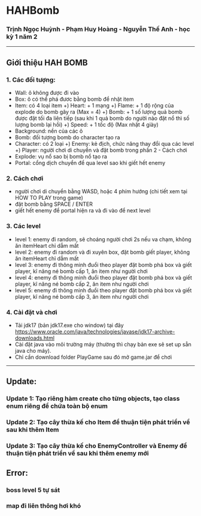 # HAHBomb
### Trịnh Ngọc Huỳnh - Phạm Huy Hoàng - Nguyễn Thế Anh - học kỳ 1 năm 2
***
## Giới thiệu HAH BOMB
### 1. Các đối tượng:
- Wall: ô không được đi vào
- Box: ô có thể phá đươc bằng bomb để nhặt item
- Item: có 4 loại item
      +) Heart: + 1 mạng
      +) Flame: + 1 độ rộng của explode do bomb gây ra (Max = 4)
      +) Bomb:  + 1 số lượng quả bomb được đặt tối đa liên tiếp (sau khi 1 quả bomb do người nào đặt nổ thì số lượng bomb lại hồi)
      +) Speed: + 1 tốc độ (Max nhặt 4 giày)
- Background: nền của các ô
- Bomb: đối tượng bomb do character tạo ra
- Character: có 2 loại
      +) Enemy: kẻ địch, chức năng thay đổi qua các level
      +) Player: người chơi di chuyển và đặt bomb trong phần 2 - Cách chơi
- Explode: vụ nổ sao bị bomb nổ tạo ra
- Portal: cổng dịch chuyển để qua level sao khi giết hết enemy
### 2. Cách chơi
- người chơi di chuyển bằng WASD, hoặc 4 phím hướng (chi tiết xem tại HOW TO PLAY trong game)
- đặt bomb bằng SPACE / ENTER
- giết hết enemy để portal hiện ra và đi vào để next level
### 3. Các level
- level 1: enemy đi random, sẽ choáng người chơi 2s nếu va chạm, không ăn itemHeart chỉ dẫm mất
- level 2: enemy đi random và đi xuyên box, đặt bomb giết player, không ăn itemHeart chỉ dẫm mất
- level 3: enemy đi thông minh đuổi theo player đặt bomb phá box và giết player, kĩ năng né bomb cấp 1, ăn item như người chơi
- level 4: enemy đi thông minh đuổi theo player đặt bomb phá box và giết player, kĩ năng né bomb cấp 2, ăn item như người chơi
- level 5: enemy đi thông minh đuổi theo player đặt bomb phá box và giết player, kĩ năng né bomb cấp 3, ăn item như người chơi
### 4. Cài đặt và chơi
- Tải jdk17 (bản jdk17.exe cho window) tại đây https://www.oracle.com/java/technologies/javase/jdk17-archive-downloads.html
- Cài đặt java vào môi trường máy (thường thì chạy bản exe sẽ set up sẵn java cho máy).
- Chỉ cần download folder PlayGame sau đó mở game.jar để chơi
***
## Update:
### Update 1: Tạo riêng hàm create cho từng objects, tạo class enum riêng để chứa toàn bộ enum
### Update 2: Tạo cây thừa kế cho Item để thuận tiện phát triển về sau khi thêm Item
### Update 3: Tạo cây thừa kế cho EnemyController và Enemy để thuận tiện phát triển về sau khi thêm enemy mới
## Error:
### boss level 5 tự sát
### map đi liên thông hơi khó
